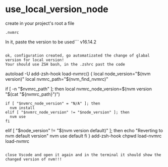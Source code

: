 # use_local_version_node

create in your project's root a file 
```
.nvmrc
```

In it, paste the version to be used```
v16.14.2
```

ok, configuration created, go automatizated the change of glabal version for local version!
Your should use ZSH bash, in the .zshrc past the code
```
autoload -U add-zsh-hook
load-nvmrc() {
  local node_version="$(nvm version)"
  local nvmrc_path="$(nvm_find_nvmrc)"

  if [ -n "$nvmrc_path" ]; then
    local nvmrc_node_version=$(nvm version "$(cat "${nvmrc_path}")")

    if [ "$nvmrc_node_version" = "N/A" ]; then
      nvm install
    elif [ "$nvmrc_node_version" != "$node_version" ]; then
      nvm use
    fi
  elif [ "$node_version" != "$(nvm version default)" ]; then
    echo "Reverting to nvm default version"
    nvm use default
  fi
}
add-zsh-hook chpwd load-nvmrc
load-nvmrc
```

close Vscode and open it again and in the terminal it should show the changed version of nvm!!!
